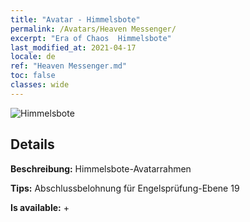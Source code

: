 ```yaml
---
title: "Avatar - Himmelsbote"
permalink: /Avatars/Heaven Messenger/
excerpt: "Era of Chaos  Himmelsbote"
last_modified_at: 2021-04-17
locale: de
ref: "Heaven Messenger.md"
toc: false
classes: wide
---
```

 ![Himmelsbote](/images/a/avatarFrame_43.png)

## Details

 **Beschreibung:** Himmelsbote-Avatarrahmen 

 **Tips:** Abschlussbelohnung für Engelsprüfung-Ebene 19 

 **Is available:**  + 

